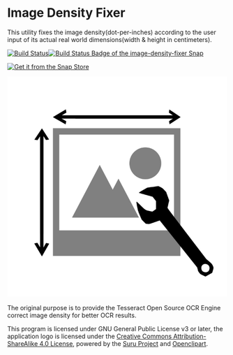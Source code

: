 # Image Density Fixer
This utility fixes the image density(dot-per-inches) according to the user input of its actual real world dimensions(width & height in centimeters).

[![Build Status](https://travis-ci.com/Lin-Buo-Ren/image-density-fixer.svg?branch=master)](https://travis-ci.com/Lin-Buo-Ren/image-density-fixer)[![Build Status Badge of the `image-density-fixer` Snap](https://build.snapcraft.io/badge/Lin-Buo-Ren/image-density-fixer.svg "Build Status of the `image-density-fixer` snap")](https://build.snapcraft.io/user/Lin-Buo-Ren/image-density-fixer)

[![Get it from the Snap Store](https://snapcraft.io/static/images/badges/en/snap-store-black.svg)](https://snapcraft.io/image-density-fixer)

![The logo of the application](branding/logo.svg)

The original purpose is to provide the Tesseract Open Source OCR Engine correct image density for better OCR results.

This program is licensed under GNU General Public License v3 or later, the application logo is licensed under  the [Creative Commons Attribution-ShareAlike 4.0 License](https://creativecommons.org/licenses/by-sa/4.0/), powered by the [Suru Project](https://snwh.org/suru) and [Openclipart](https://openclipart.org/).
